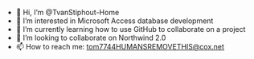 - 👋 Hi, I’m @TvanStiphout-Home
- 👀 I’m interested in Microsoft Access database development
- 🌱 I’m currently learning how to use GitHub to collaborate on a project
- 💞️ I’m looking to collaborate on Northwind 2.0
- 📫 How to reach me: tom7744HUMANSREMOVETHIS@cox.net

<!---
TvanStiphout-Home/TvanStiphout-Home is a ✨ special ✨ repository because its `README.md` (this file) appears on your GitHub profile.
You can click the Preview link to take a look at your changes.
--->
